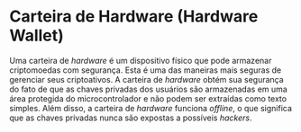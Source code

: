 # Carteira de Hardware (Hardware Wallet)

Uma carteira de _hardware_ é um dispositivo físico que pode armazenar criptomoedas com segurança. Esta é uma das maneiras mais seguras de gerenciar seus criptoativos. A carteira de _hardware_ obtém sua segurança do fato de que as chaves privadas dos usuários são armazenadas em uma área protegida do microcontrolador e não podem ser extraídas como texto simples. Além disso, a carteira de _hardware_ funciona _offline_, o que significa que as chaves privadas nunca são expostas a possíveis _hackers_.